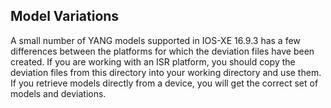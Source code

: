 ## Model Variations

A small number of YANG models supported in IOS-XE 16.9.3 has a few differences between the platforms for which the deviation files have been created. If you are working with an ISR platform, you should copy the deviation files from this directory into your working directory and use them. If you retrieve models directly from a device, you will get the correct set of models and deviations.
